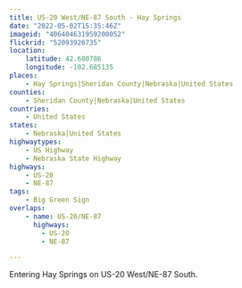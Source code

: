 ```yaml
---
title: US-20 West/NE-87 South - Hay Springs
date: "2022-05-02T15:35:46Z"
imageid: "406404631959200052"
flickrid: "52093926735"
location:
    latitude: 42.680786
    longitude: -102.685135
places:
    - Hay Springs|Sheridan County|Nebraska|United States
counties:
    - Sheridan County|Nebraska|United States
countries:
    - United States
states:
    - Nebraska|United States
highwaytypes:
    - US Highway
    - Nebraska State Highway
highways:
    - US-20
    - NE-87
tags:
    - Big Green Sign
overlaps:
    - name: US-20/NE-87
      highways:
        - US-20
        - NE-87

---
```

Entering Hay Springs on US-20 West/NE-87 South.
